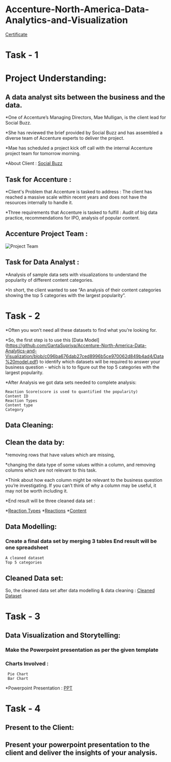 # Accenture-North-America-Data-Analytics-and-Visualization
[Certificate](https://forage-uploads-prod.s3.amazonaws.com/completion-certificates/Accenture%20North%20America/hzmoNKtzvAzXsEqx8_Accenture%20North%20America_zpgwj5pZFJHf2LQLC_1716323567451_completion_certificate.pdf)


# Task - 1 

# Project Understanding: 

## A data analyst sits between the business and the data. 
*One of Accenture’s Managing Directors, Mae Mulligan, is the client lead for Social Buzz.

*She has reviewed the brief provided by Social Buzz and has assembled a diverse team of Accenture experts to deliver the project.

*Mae has scheduled a project kick off call with the internal Accenture project team for tomorrow morning.

*About Client : [Social Buzz](https://github.com/GantaSupriya/Accenture-North-America-Data-Analytics-and-Visualization/blob/d0823d843dda55135b4c1c30571fff2cf50adeee/Data_Analytics%20Client%20Brief.pdf)

## Task for Accenture :
*Client's Problem that Accenture is tasked to address : The client has reached a massive scale within recent years and does not have the resources internally to handle it.

*Three requirements that Accenture is tasked to fulfill : Audit of big data practice, recommendations for IPO, analysis of popular content.

## Accenture Project Team :

![Project Team](https://github.com/user-attachments/assets/b7492a36-3fb6-4d40-98f4-99add37c9ab0)


## Task for Data Analyst :
*Analysis of sample data sets with visualizations to understand the popularity of different content categories.

*In short, the client wanted to see “An analysis of their content categories showing the top 5 categories with the largest popularity”.

# Task - 2
*Often you won’t need all these datasets to find what you’re looking for.

*So, the first step is to use this [Data Model] (https://github.com/GantaSupriya/Accenture-North-America-Data-Analytics-and-Visualization/blob/c096ba676dab27ced8996b5ce970062d849b4ad4/Data%20model.pdf)  to identify which datasets will be required to answer your business question - which is to to figure out the top 5 categories with the largest popularity.

*After Analysis we got data sets needed to complete analysis:

    Reaction Score(score is used to quantified the popularity)
    Content ID
    Reaction Types
    Content type
    Category
  
## Data Cleaning:

## Clean the data by:

*removing rows that have values which are missing,

*changing the data type of some values within a column, and removing columns which are not relevant to this task.

*Think about how each column might be relevant to the business question you’re investigating. If you can’t think of why a column may be useful, it may not be worth including it.

*End result will be three cleaned data set :

*[Reaction Types](https://github.com/GantaSupriya/Accenture-North-America-Data-Analytics-and-Visualization/blob/c096ba676dab27ced8996b5ce970062d849b4ad4/ReactionTypes%20.csv)
*[Reactions](https://github.com/GantaSupriya/Accenture-North-America-Data-Analytics-and-Visualization/blob/c096ba676dab27ced8996b5ce970062d849b4ad4/Reactions%20.csv)
*[Content](https://github.com/GantaSupriya/Accenture-North-America-Data-Analytics-and-Visualization/blob/c096ba676dab27ced8996b5ce970062d849b4ad4/Content%20.csv)

## Data Modelling:

### Create a final data set by merging 3 tables End result will be one spreadsheet

    A cleaned dataset
    Top 5 categories
## Cleaned Data set:

So, the cleaned data set after data modelling & data cleaning : [Cleaned Dataset]( https://github.com/GantaSupriya/Accenture-North-America-Data-Analytics-and-Visualization/blob/c096ba676dab27ced8996b5ce970062d849b4ad4/Cleaned%20Dataset%20(1).xlsx)

# Task - 3


## Data Visualization and Storytelling:

### Make the Powerpoint presentation as per the given template

  ### Charts Involved :

     Pie Chart
     Bar Chart
     
*Powerpoint Presentation : [PPT](https://github.com/GantaSupriya/Accenture-North-America-Data-Analytics-and-Visualization/blob/c096ba676dab27ced8996b5ce970062d849b4ad4/PowerPoint%20presentation%20.pptx)


# Task - 4
## Present to the Client:
## Present your powerpoint presentation to the client and deliver the insights of your analysis.
